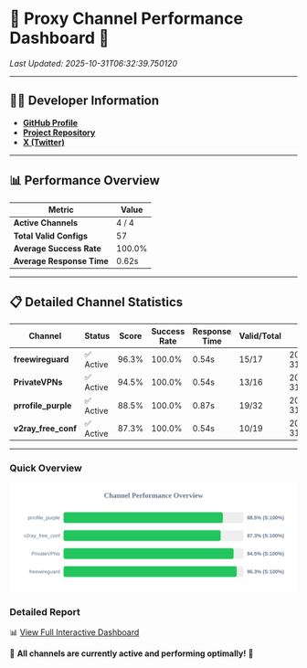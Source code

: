# 🌟 Proxy Channel Performance Dashboard 🌟

_Last Updated: 2025-10-31T06:32:39.750120_

---

## 👩‍💻 Developer Information

- **[GitHub Profile](https://github.com/4n0nymou3)**  
- **[Project Repository](https://github.com/4n0nymou3/multi-proxy-config-fetcher)**  
- **[X (Twitter)](https://x.com/4n0nymou3)**  

---

## 📊 Performance Overview

| Metric                | Value       |
|-----------------------|-------------|
| **Active Channels**   | 4 / 4       |
| **Total Valid Configs** | 57          |
| **Average Success Rate** | 100.0%      |
| **Average Response Time** | 0.62s       |

---

## 📋 Detailed Channel Statistics

| Channel          | Status     | Score  | Success Rate | Response Time | Valid/Total | Last Success               |
|------------------|------------|--------|--------------|---------------|-------------|----------------------------|
| **freewireguard**  | ✅ Active  | 96.3%  | 100.0% | 0.54s         | 15/17       | 2025-10-31T06:32:39.748741 |
| **PrivateVPNs**  | ✅ Active  | 94.5%  | 100.0% | 0.54s         | 13/16       | 2025-10-31T06:32:39.187732 |
| **prrofile_purple**  | ✅ Active  | 88.5%  | 100.0% | 0.87s         | 19/32       | 2025-10-31T06:32:37.993901 |
| **v2ray_free_conf**  | ✅ Active  | 87.3%  | 100.0% | 0.54s         | 10/19       | 2025-10-31T06:32:38.612671 |

---

### Quick Overview
<div align="center">
  <a href="https://raw.githubusercontent.com/nullluser/NullRepo/refs/heads/main/assets/channel_stats_chart.svg">
    <img src="https://raw.githubusercontent.com/nullluser/NullRepo/refs/heads/main/assets/channel_stats_chart.svg" alt="Source Performance Statistics" width="800">
  </a>
</div>

### Detailed Report
📊 [View Full Interactive Dashboard](https://htmlpreview.github.io/?https://github.com/nullluser/NullRepo/blob/main/assets/performance_report.html)

🎉 **All channels are currently active and performing optimally!** 🎉
